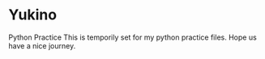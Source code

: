# Yukino
Python Practice
This is temporily set for my python practice files.
Hope us have a nice journey.
